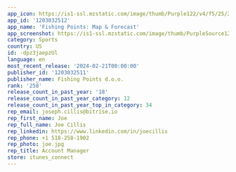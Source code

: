 ```yaml
---
app_icon: https://is1-ssl.mzstatic.com/image/thumb/Purple122/v4/f5/25/2e/f5252e62-12be-78f2-cb38-c10819fc7648/AppIcon-0-1x_U007emarketing-0-4-0-85-220.png/1024x1024bb.png
app_id: '1203032512'
app_name: 'Fishing Points: Map & Forecast'
app_screenshot: https://is1-ssl.mzstatic.com/image/thumb/PurpleSource126/v4/f1/e6/c4/f1e6c45a-026a-6d31-ff2e-ff77b0f4de49/a0787a40-dec4-4adf-ac44-da2e98a76d4b_001_FP_ALL_049_2021JUL-iOS-iX_new_icon.png/1242x2688bb.png
category: Sports
country: US
id: -dpz3jaepzUl
language: en
most_recent_release: '2024-02-21T00:00:00'
publisher_id: '1203032511'
publisher_name: Fishing Points d.o.o.
rank: '258'
release_count_in_past_year: '18'
release_count_in_past_year_category: 12
release_count_in_past_year_top_in_category: 34
rep_email: joseph.cillis@bitrise.io
rep_first_name: Joe
rep_full_name: Joe Cillis
rep_linkedin: https://www.linkedin.com/in/joecillis
rep_phone: +1 518-258-1902
rep_photo: joe.jpg
rep_title: Account Manager
store: itunes_connect
---
```

